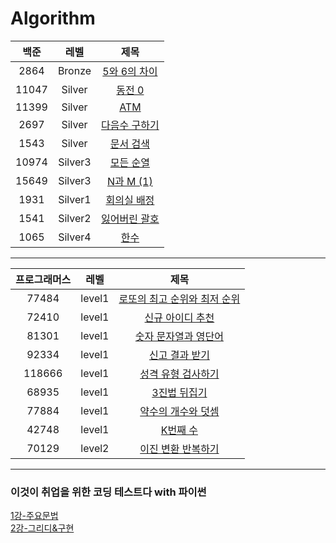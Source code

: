 # Algorithm

|백준|레벨|제목|
|:---:|:---:|:---:|
|2864|Bronze|[5와 6의 차이](https://github.com/kimchaeeun3447/Algorithm/tree/main/%EB%B0%B1%EC%A4%80/Bronze/2864.%E2%80%855%EC%99%80%E2%80%856%EC%9D%98%E2%80%85%EC%B0%A8%EC%9D%B4)|
|11047|Silver|[동전 0](https://github.com/kimchaeeun3447/Algorithm/tree/main/%EB%B0%B1%EC%A4%80/Silver/11047.%E2%80%85%EB%8F%99%EC%A0%84%E2%80%850)|
|11399|Silver|[ATM](https://github.com/kimchaeeun3447/Algorithm/tree/main/%EB%B0%B1%EC%A4%80/Silver/11399.%E2%80%85ATM)|
|2697|Silver|[다음수 구하기](https://github.com/kimchaeeun3447/Algorithm/tree/main/%EB%B0%B1%EC%A4%80/Silver/2697.%E2%80%85%EB%8B%A4%EC%9D%8C%EC%88%98%E2%80%85%EA%B5%AC%ED%95%98%EA%B8%B0)|
|1543|Silver|[문서 검색](https://github.com/kimchaeeun3447/Algorithm/tree/main/%EB%B0%B1%EC%A4%80/Silver/1543.%E2%80%85%EB%AC%B8%EC%84%9C%E2%80%85%EA%B2%80%EC%83%89)|
|10974|Silver3|[모든 순열](https://github.com/kimchaeeun3447/Algorithm/tree/main/%EB%B0%B1%EC%A4%80/Silver/10974.%E2%80%85%EB%AA%A8%EB%93%A0%E2%80%85%EC%88%9C%EC%97%B4)|
|15649|Silver3|[N과 M (1)](https://github.com/kimchaeeun3447/Algorithm/tree/main/%EB%B0%B1%EC%A4%80/Silver/15649.%E2%80%85N%EA%B3%BC%E2%80%85M%E2%80%85%EF%BC%881%EF%BC%89)|
|1931|Silver1|[회의실 배정](https://github.com/kimchaeeun3447/Algorithm/tree/main/%EB%B0%B1%EC%A4%80/Silver/1931.%E2%80%85%ED%9A%8C%EC%9D%98%EC%8B%A4%E2%80%85%EB%B0%B0%EC%A0%95)|
|1541|Silver2|[잃어버린 괄호](https://github.com/kimchaeeun3447/Algorithm/tree/main/%EB%B0%B1%EC%A4%80/Silver/1541.%E2%80%85%EC%9E%83%EC%96%B4%EB%B2%84%EB%A6%B0%E2%80%85%EA%B4%84%ED%98%B8)|
|1065|Silver4|[한수](https://github.com/kimchaeeun3447/Algorithm/tree/main/%EB%B0%B1%EC%A4%80/Silver/1065.%E2%80%85%ED%95%9C%EC%88%98)|
---
|프로그래머스|레벨|제목|
|:---:|:---:|:---:|
|77484|level1|[로또의 최고 순위와 최저 순위](https://github.com/kimchaeeun3447/Algorithm/tree/main/%ED%94%84%EB%A1%9C%EA%B7%B8%EB%9E%98%EB%A8%B8%EC%8A%A4/lv1/77484.%E2%80%85%EB%A1%9C%EB%98%90%EC%9D%98%E2%80%85%EC%B5%9C%EA%B3%A0%E2%80%85%EC%88%9C%EC%9C%84%EC%99%80%E2%80%85%EC%B5%9C%EC%A0%80%E2%80%85%EC%88%9C%EC%9C%84)|
|72410|level1|[신규 아이디 추천](https://github.com/kimchaeeun3447/Algorithm/tree/main/%ED%94%84%EB%A1%9C%EA%B7%B8%EB%9E%98%EB%A8%B8%EC%8A%A4/lv1/72410.%E2%80%85%EC%8B%A0%EA%B7%9C%E2%80%85%EC%95%84%EC%9D%B4%EB%94%94%E2%80%85%EC%B6%94%EC%B2%9C)|
|81301|level1|[숫자 문자열과 영단어](https://github.com/kimchaeeun3447/Algorithm/tree/main/%ED%94%84%EB%A1%9C%EA%B7%B8%EB%9E%98%EB%A8%B8%EC%8A%A4/lv1/81301.%E2%80%85%EC%88%AB%EC%9E%90%E2%80%85%EB%AC%B8%EC%9E%90%EC%97%B4%EA%B3%BC%E2%80%85%EC%98%81%EB%8B%A8%EC%96%B4)|
|92334|level1|[신고 결과 받기](https://github.com/kimchaeeun3447/Algorithm/tree/main/%ED%94%84%EB%A1%9C%EA%B7%B8%EB%9E%98%EB%A8%B8%EC%8A%A4/lv1/92334.%E2%80%85%EC%8B%A0%EA%B3%A0%E2%80%85%EA%B2%B0%EA%B3%BC%E2%80%85%EB%B0%9B%EA%B8%B0)|
|118666|level1|[성격 유형 검사하기](https://github.com/kimchaeeun3447/Algorithm/tree/main/%ED%94%84%EB%A1%9C%EA%B7%B8%EB%9E%98%EB%A8%B8%EC%8A%A4/lv1/118666.%E2%80%85%EC%84%B1%EA%B2%A9%E2%80%85%EC%9C%A0%ED%98%95%E2%80%85%EA%B2%80%EC%82%AC%ED%95%98%EA%B8%B0)|
|68935|level1|[3진법 뒤집기](https://github.com/kimchaeeun3447/Algorithm/tree/main/%ED%94%84%EB%A1%9C%EA%B7%B8%EB%9E%98%EB%A8%B8%EC%8A%A4/lv1/68935.%E2%80%853%EC%A7%84%EB%B2%95%E2%80%85%EB%92%A4%EC%A7%91%EA%B8%B0)|
|77884|level1|[약수의 개수와 덧셈](https://github.com/kimchaeeun3447/Algorithm/tree/main/%ED%94%84%EB%A1%9C%EA%B7%B8%EB%9E%98%EB%A8%B8%EC%8A%A4/lv1/77884.%E2%80%85%EC%95%BD%EC%88%98%EC%9D%98%E2%80%85%EA%B0%9C%EC%88%98%EC%99%80%E2%80%85%EB%8D%A7%EC%85%88)|
|42748|level1|[K번째 수](https://github.com/kimchaeeun3447/Algorithm/tree/main/%ED%94%84%EB%A1%9C%EA%B7%B8%EB%9E%98%EB%A8%B8%EC%8A%A4/lv1/42748.%E2%80%85K%EB%B2%88%EC%A7%B8%EC%88%98)|
|70129|level2|[이진 변환 반복하기](https://github.com/kimchaeeun3447/Algorithm/tree/main/%ED%94%84%EB%A1%9C%EA%B7%B8%EB%9E%98%EB%A8%B8%EC%8A%A4/lv2/70129.%E2%80%85%EC%9D%B4%EC%A7%84%E2%80%85%EB%B3%80%ED%99%98%E2%80%85%EB%B0%98%EB%B3%B5%ED%95%98%EA%B8%B0)|
---
### 이것이 취업을 위한 코딩 테스트다 with 파이썬
[1강-주요문법](https://github.com/kimchaeeun3447/Algorithm/blob/main/%EC%9D%B4%EC%BD%94%ED%85%8C%202021/1%EA%B0%95_%EC%A4%91%EC%9A%94%EB%AC%B8%EB%B2%95_%EC%9C%A0%EC%9A%A9%EB%9D%BC%EC%9D%B4%EB%B8%8C%EB%9F%AC%EB%A6%AC.md) <br>
[2강-그리디&구현](https://github.com/kimchaeeun3447/Algorithm/blob/main/%EC%9D%B4%EC%BD%94%ED%85%8C%202021/2%EC%9E%A5-%EA%B7%B8%EB%A6%AC%EB%94%94%26%EA%B5%AC%ED%98%84.md)

